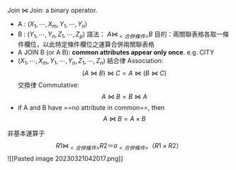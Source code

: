 Join $\bowtie$
Join: a binary operator.
* A : $(X_1,\cdots,X_m, Y_1,\cdots,Y_n)$
* B : $(Y_1,\cdots,Y_n, Z_1,\cdots,Z_p)$
語法： $A \bowtie_{<合併條件>} B$
目的：兩關聯表格各取一條件欄位，以此特定條件欄位之運算合併兩關聯表格
* A JOIN B (or A B): **common attributes appear only once**. e.g. CITY
* $(X_1,\cdots,X_m, Y_1,\cdots,Y_n, Z_1,\cdots,Z_n)$
結合律 Association:
$$(A\bowtie B )\bowtie C = A\bowtie ( B\bowtie C )$$
交換律 Commutative:
$$A\bowtie B = B\bowtie A$$
* if A and B have ==no attribute in common==, then
$$A\bowtie B = A \times B$$


非基本運算子
$$R1 \bowtie_{<合併條件>} R2 ＝ σ_{<合併條件>} （R1 \times R2）$$
![[Pasted image 20230321042017.png]]